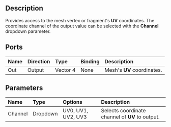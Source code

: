 ## Description

Provides access to the mesh vertex or fragment's **UV** coordinates. The coordinate channel of the output value can be selected with the **Channel** dropdown parameter.

## Ports

| Name        | Direction           | Type  | Binding | Description |
|:------------ |:-------------|:-----|:---|:---|
| Out | Output      |    Vector 4 | None | Mesh's **UV** coordinates. |

## Parameters

| Name        | Type           | Options  | Description |
|:------------ |:-------------|:-----|:---|
| Channel | Dropdown | UV0, UV1, UV2, UV3 | Selects coordinate channel of **UV** to output. |